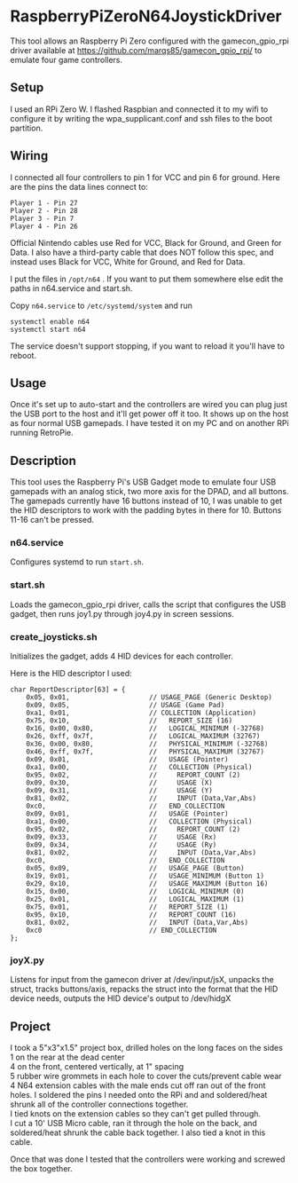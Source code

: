 # RaspberryPiZeroN64JoystickDriver
This tool allows an Raspberry Pi Zero configured with the gamecon_gpio_rpi driver available at https://github.com/marqs85/gamecon_gpio_rpi/ to emulate four game controllers.

## Setup  
I used an RPi Zero W. I flashed Raspbian and connected it to my wifi to configure it by writing the wpa_supplicant.conf and ssh files to the boot partition.

## Wiring  
I connected all four controllers to pin 1 for VCC and pin 6 for ground. Here are the pins the data lines connect to:

```
Player 1 - Pin 27
Player 2 - Pin 28
Player 3 - Pin 7
Player 4 - Pin 26
```

Official Nintendo cables use Red for VCC, Black for Ground, and Green for Data. I also have a third-party cable that does NOT follow this spec, and instead uses Black for VCC, White for Ground, and Red for Data.

I put the files in `/opt/n64` . If you want to put them somewhere else edit the paths in n64.service and start.sh.

Copy `n64.service` to `/etc/systemd/system` and run
```
systemctl enable n64
systemctl start n64
```
The service doesn't support stopping, if you want to reload it you'll have to reboot.

## Usage  
Once it's set up to auto-start and the controllers are wired you can plug just the USB port to the host and it'll get power off it too.
It shows up on the host as four normal USB gamepads. I have tested it on my PC and on another RPi running RetroPie.


## Description  
This tool uses the Raspberry Pi's USB Gadget mode to emulate four USB gamepads with an analog stick, two more axis for the DPAD, and all buttons.  
The gamepads currently have 16 buttons instead of 10, I was unable to get the HID descriptors to work with the padding bytes in there for 10. Buttons 11-16 can't be pressed.

### n64.service  
Configures systemd to run `start.sh`.

### start.sh  
Loads the gamecon_gpio_rpi driver, calls the script that configures the USB gadget, then runs joy1.py through joy4.py in screen sessions.

### create_joysticks.sh  
Initializes the gadget, adds 4 HID devices for each controller. 

Here is the HID descriptor I used:
```
char ReportDescriptor[63] = {
    0x05, 0x01,                    // USAGE_PAGE (Generic Desktop)
    0x09, 0x05,                    // USAGE (Game Pad)
    0xa1, 0x01,                    // COLLECTION (Application)
    0x75, 0x10,                    //   REPORT_SIZE (16)
    0x16, 0x00, 0x80,              //   LOGICAL_MINIMUM (-32768)
    0x26, 0xff, 0x7f,              //   LOGICAL_MAXIMUM (32767)
    0x36, 0x00, 0x80,              //   PHYSICAL_MINIMUM (-32768)
    0x46, 0xff, 0x7f,              //   PHYSICAL_MAXIMUM (32767)
    0x09, 0x01,                    //   USAGE (Pointer)
    0xa1, 0x00,                    //   COLLECTION (Physical)
    0x95, 0x02,                    //     REPORT_COUNT (2)
    0x09, 0x30,                    //     USAGE (X)
    0x09, 0x31,                    //     USAGE (Y)
    0x81, 0x02,                    //     INPUT (Data,Var,Abs)
    0xc0,                          //   END_COLLECTION
    0x09, 0x01,                    //   USAGE (Pointer)
    0xa1, 0x00,                    //   COLLECTION (Physical)
    0x95, 0x02,                    //     REPORT_COUNT (2)
    0x09, 0x33,                    //     USAGE (Rx)
    0x09, 0x34,                    //     USAGE (Ry)
    0x81, 0x02,                    //     INPUT (Data,Var,Abs)
    0xc0,                          //   END_COLLECTION
    0x05, 0x09,                    //   USAGE_PAGE (Button)
    0x19, 0x01,                    //   USAGE_MINIMUM (Button 1)
    0x29, 0x10,                    //   USAGE_MAXIMUM (Button 16)
    0x15, 0x00,                    //   LOGICAL_MINIMUM (0)
    0x25, 0x01,                    //   LOGICAL_MAXIMUM (1)
    0x75, 0x01,                    //   REPORT_SIZE (1)
    0x95, 0x10,                    //   REPORT_COUNT (16)
    0x81, 0x02,                    //   INPUT (Data,Var,Abs)
    0xc0                           // END_COLLECTION
};
```

### joyX.py  
Listens for input from the gamecon driver at /dev/input/jsX, unpacks the struct, tracks buttons/axis, repacks the struct into the format that the HID device needs, outputs the HID device's output to /dev/hidgX

## Project  
I took a 5"x3"x1.5" project box, drilled holes on the long faces on the sides  
 1 on the rear at the dead center  
 4 on the front, centered vertically, at 1" spacing  
5 rubber wire grommets in each hole to cover the cuts/prevent cable wear  
4 N64 extension cables with the male ends cut off ran out of the front holes. I soldered the pins I needed onto the RPi and and soldered/heat shrunk all of the controller connections together.  
 I tied knots on the extension cables so they can't get pulled through.  
I cut a 10' USB Micro cable, ran it through the hole on the back, and soldered/heat shrunk the cable back together. I also tied a knot in this cable.  

Once that was done I tested that the controllers were working and screwed the box together.  
